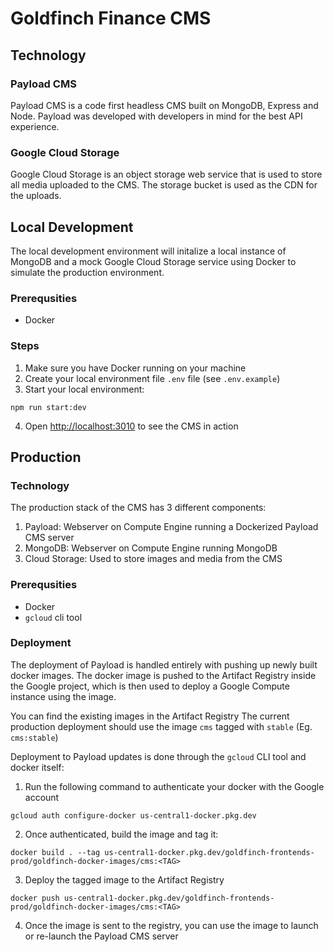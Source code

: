 # Goldfinch Finance CMS

## Technology

### Payload CMS

Payload CMS is a code first headless CMS built on MongoDB, Express and Node. Payload was developed with developers in mind for the best API experience.

### Google Cloud Storage

Google Cloud Storage is an object storage web service that is used to store all media uploaded to the CMS. The storage bucket is used as the CDN for the uploads.

## Local Development

The local development environment will initalize a local instance of MongoDB and a mock Google Cloud Storage service using Docker to simulate the production environment.

### Prerequsities

- Docker

### Steps

1. Make sure you have Docker running on your machine
2. Create your local environment file `.env` file (see `.env.example`)
3. Start your local environment:

```
npm run start:dev
```

4. Open [http://localhost:3010](http://localhost:3010) to see the CMS in action

## Production

### Technology

The production stack of the CMS has 3 different components:

1. Payload: Webserver on Compute Engine running a Dockerized Payload CMS server
2. MongoDB: Webserver on Compute Engine running MongoDB
3. Cloud Storage: Used to store images and media from the CMS

### Prerequsities

- Docker
- `gcloud` cli tool

### Deployment

The deployment of Payload is handled entirely with pushing up newly built docker images. The docker image is pushed to the Artifact Registry inside the Google project, which is then used to deploy a Google Compute instance using the image.

You can find the existing images in the Artifact Registry
The current production deployment should use the image `cms` tagged with `stable`
(Eg. `cms:stable`)

Deployment to Payload updates is done through the `gcloud` CLI tool and docker itself:

1. Run the following command to authenticate your docker with the Google account

```
gcloud auth configure-docker us-central1-docker.pkg.dev
```

2. Once authenticated, build the image and tag it:

```
docker build . --tag us-central1-docker.pkg.dev/goldfinch-frontends-prod/goldfinch-docker-images/cms:<TAG>
```

3. Deploy the tagged image to the Artifact Registry

```
docker push us-central1-docker.pkg.dev/goldfinch-frontends-prod/goldfinch-docker-images/cms:<TAG>
```

4. Once the image is sent to the registry, you can use the image to launch or re-launch the Payload CMS server
